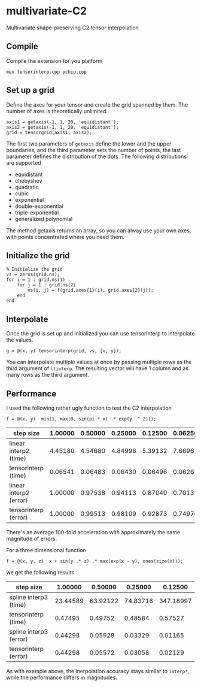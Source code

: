 multivariate-C2
===========================

Multivariate shape-preserving C2 tensor interpolation


Compile
------------------
Compile the extension for you platform

    mex tensorinterp.cpp pchip.cpp
    

Set up a grid
------------------
Define the axes for your tensor and create the grid spanned by them. The number of axes is theoretically unlimited. 
    
    axis1 = getaxis(-1, 1, 20, 'equidistant');
    axis2 = getaxis(-1, 1, 20, 'equidistant');
    grid = tensorgrid(axis1, axis2);

The first two parameters of `getaxis` define the lower and the upper boundaries, and the third parameter sets the number of points, 
the last parameter defines the distribution of the dots. The following distributions are supported

 * equidistant
 * chebyshev
 * quadratic
 * cubic
 * exponential
 * double-exponential
 * triple-exponential
 * generalized polynomial

The method getaxis returns an array, so you can alway use your own axes, with points concentrated where you need them.


Initialize the grid
-------------------------

    % Initialize the grid
    vs = zeros(grid.ns);
    for i = 1 : grid.ns(1)
        for j = 1 : grid.ns(2)
            vs(i, j) = f(grid.axes{1}(i), grid.axes{2}(j));
        end
    end

Interpolate
-------------------------
Once the grid is set up and initialized you can use tensorinterp to interpolate the values.

    g = @(x, y) tensorinterp(grid, vs, [x, y]);

You can interpolate multiple values at once by passing multiple rows as the third argument of `ltinterp`. 
The resulting vector will have 1 column and as many rows as the third argument.


Performance
-------------------------
I used the following rather ugly function to test the C2 interpolation

    f = @(x, y)  min(1, max(0, sin(pi * x) .* exp(y .^ 2)));

| step size              |  1.00000 |  0.50000 |  0.25000 |  0.12500 |  0.06250000 |  0.03125 |
|------------------------|----------|----------|----------|----------|----------|----------|
| linear interp2 (time)  |  4.45180 |  4.54680 |  4.84996 |  5.39132 |  7.66961 |  15.19599 |
| tensorinterp (time)    |  0.06541 |  0.06483 |  0.06430 |  0.06496 |  0.06267 |  0.06510 |
| linear interp2 (error) |  1.00000 |  0.97538 |  0.94113 |  0.87040 |  0.70139 |  0.32155 |
| tensorinterp (error)   |  1.00000 |  0.99513 |  0.98109 |  0.92873 |  0.74976 |  0.27757 |

There's an average 100-fold acceleration with approximately the same magnitude of errors.

For a three dimensional function

    f = @(x, y, z)  x + sin(y .* z) .* max(exp(x - y), ones(size(x)));

we get the following results 

| step size              |  1.00000 |  0.50000 |  0.25000 |  0.12500 |
|------------------------|----------|----------|----------|----------|
| spline interp3 (time)  |  23.44589 |  63.92122 |  74.83716 |  347.18997 |
| tensorinterp (time)    |  0.47495 |  0.49752 |  0.48584 |  0.57527 |
| spline interp3 (error) |  0.44298 |  0.05928 |  0.03329 |  0.01165 |
| tensorinterp (error)   |  0.44298 |  0.05572 |  0.03058 |  0.02129 |

As with example above, the inerpolation accuracy stays similar to `interp*`, while the performance differs in magnitudes.
